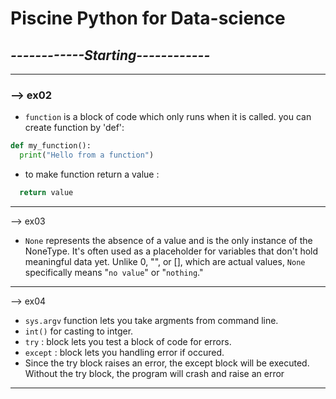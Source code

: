 # Piscine Python for Data-science
## _------------Starting------------_
---
### --> ex02
- `function` is a block of code which only runs when it is called.
you can create function by 'def':
```python
def my_function():
  print("Hello from a function")
```
- to make function return a value :
```python
  return value
```
---
--> ex03
- `None` represents the absence of a value and is the only instance of the NoneType.
It's often used as a placeholder for variables that don't hold meaningful data yet.
Unlike 0, "", or [], which are actual values, `None` specifically means "`no value`" or "`nothing`."
---
--> ex04
- `sys.argv` function lets you take argments from command line.
- `int()` for casting to intger.
- `try` : block lets you test a block of code for errors.
- `except` : block lets you handling error if occured.
- Since the try block raises an error, the except block will be executed.
Without the try block, the program will crash and raise an error
---

